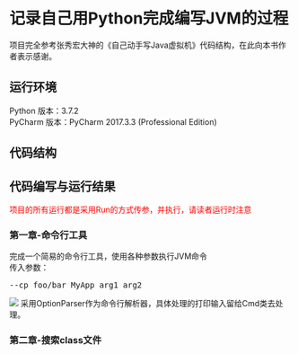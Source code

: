 # 记录自己用Python完成编写JVM的过程

项目完全参考张秀宏大神的《自己动手写Java虚拟机》代码结构，在此向本书作者表示感谢。

## 运行环境 ##
Python 版本：3.7.2  
PyCharm 版本：PyCharm 2017.3.3 (Professional Edition)

## 代码结构 ##

## 代码编写与运行结果 ##
<font color=red >项目的所有运行都是采用Run的方式传参，并执行，请读者运行时注意</font>

### 第一章-命令行工具 ###
完成一个简易的命令行工具，使用各种参数执行JVM命令  
传入参数：<pre>--cp foo/bar MyApp arg1 arg2</pre>

![](https://i.imgur.com/8MCtDmt.png)
采用OptionParser作为命令行解析器，具体处理的打印输入留给Cmd类去处理。

### 第二章-搜索class文件 ###
